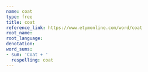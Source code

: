 ```yaml
---
name: coat
type: free
title: coat
reference_link: https://www.etymonline.com/word/coat
root_name: 
root_language: 
denotation: 
word_sums:
- sum: 'Coat + '
  respelling: coat
---
```

